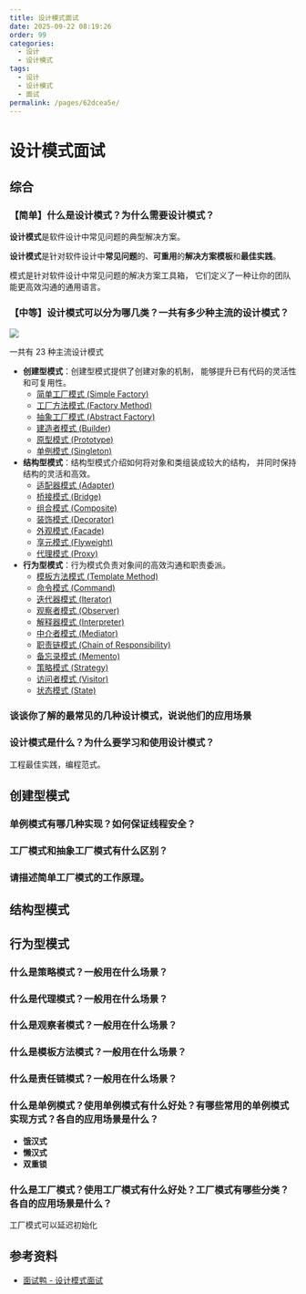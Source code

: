 ```yaml
---
title: 设计模式面试
date: 2025-09-22 08:19:26
order: 99
categories:
  - 设计
  - 设计模式
tags:
  - 设计
  - 设计模式
  - 面试
permalink: /pages/62dcea5e/
---
```


# 设计模式面试

## 综合

### 【简单】什么是设计模式？为什么需要设计模式？

**设计模式**是软件设计中常见问题的典型解决方案。

**设计模式**是针对软件设计中**常见问题**的、**可重用**的**解决方案模板**和**最佳实践**。

模式是针对软件设计中常见问题的解决方案工具箱， 它们定义了一种让你的团队能更高效沟通的通用语言。

### 【中等】设计模式可以分为哪几类？一共有多少种主流的设计模式？

![](https://raw.githubusercontent.com/dunwu/images/master/202509211833382.png)

一共有 23 种主流设计模式

- **创建型模式**：创建型模式提供了创建对象的机制， 能够提升已有代码的灵活性和可复用性。
  - [简单工厂模式 (Simple Factory)](简单工厂模式.md)
  - [工厂方法模式 (Factory Method)](工厂方法模式.md)
  - [抽象工厂模式 (Abstract Factory)](抽象工厂模式.md)
  - [建造者模式 (Builder)](建造者模式.md)
  - [原型模式 (Prototype)](原型模式.md)
  - [单例模式 (Singleton)](单例模式.md)
- **结构型模式**：结构型模式介绍如何将对象和类组装成较大的结构， 并同时保持结构的灵活和高效。
  - [适配器模式 (Adapter)](适配器模式.md)
  - [桥接模式 (Bridge)](桥接模式.md)
  - [组合模式 (Composite)](组合模式.md)
  - [装饰模式 (Decorator)](装饰模式.md)
  - [外观模式 (Facade)](外观模式.md)
  - [享元模式 (Flyweight)](享元模式.md)
  - [代理模式 (Proxy)](代理模式.md)
- **行为型模式**：行为模式负责对象间的高效沟通和职责委派。
  - [模板方法模式 (Template Method)](模板方法模式.md)
  - [命令模式 (Command)](命令模式.md)
  - [迭代器模式 (Iterator)](迭代器模式.md)
  - [观察者模式 (Observer)](观察者模式.md)
  - [解释器模式 (Interpreter)](解释器模式.md)
  - [中介者模式 (Mediator)](中介者模式.md)
  - [职责链模式 (Chain of Responsibility)](职责链模式.md)
  - [备忘录模式 (Memento)](备忘录模式.md)
  - [策略模式 (Strategy)](策略模式.md)
  - [访问者模式 (Visitor)](访问者模式.md)
  - [状态模式 (State)](状态模式.md)

### 谈谈你了解的最常见的几种设计模式，说说他们的应用场景

### 设计模式是什么？为什么要学习和使用设计模式？

工程最佳实践，编程范式。

## 创建型模式

### 单例模式有哪几种实现？如何保证线程安全？

### 工厂模式和抽象工厂模式有什么区别？

### 请描述简单工厂模式的工作原理。

## 结构型模式

## 行为型模式

### 什么是策略模式？一般用在什么场景？

### 什么是代理模式？一般用在什么场景？

### 什么是观察者模式？一般用在什么场景？

### 什么是模板方法模式？一般用在什么场景？

### 什么是责任链模式？一般用在什么场景？

### 什么是单例模式？使用单例模式有什么好处？有哪些常用的单例模式实现方式？各自的应用场景是什么？

- **饿汉式**
- **懒汉式**
- **双重锁**

### 什么是工厂模式？使用工厂模式有什么好处？工厂模式有哪些分类？各自的应用场景是什么？

工厂模式可以延迟初始化

## 参考资料

- [面试鸭 - 设计模式面试](https://www.mianshiya.com/bank/1801559627969929217)